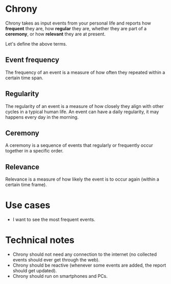 # Chrony

Chrony takes as input events from your personal life and reports  how __frequent__ they are, how __regular__ they are,
whether they are part of a __ceremony__, or how __relevant__ they are at present.

Let's define the above terms.

## Event frequency

The frequency of an event is a measure of how often they repeated within a certain time span.

## Regularity

The regularity of an event is a measure of how closely they align with other cycles in a typical human life. An event
can have a daily regularity, it may happens every day in the morning.

## Ceremony

A ceremony is a sequence of events that regularly or frequently occur together in a specific order.

## Relevance

Relevance is a measure of how likely the event is to occur again (within a certain time frame).

# Use cases

- I want to see the most frequent events.

# Technical notes

- Chrony should not need any connection to the internet (no collected events should ever get through the web).
- Chrony should be reactive (whenever some events are added, the report should get updated).
- Chrony should run on smartphones and PCs.